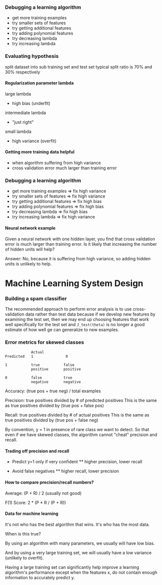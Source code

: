
### Debugging a learning algorithm

  - get more training examples
  - try smaller sets of features
  - try getting additional features
  - try adding polynomial features
  - try decreasing lambda
  - try increasing lambda


### Evaluating hypothesis

split dataset into sub training set and test set
typical split ratio is 70% and 30% respectively

#### Regularization parameter lambda

large lambda
  - high bias (underfit)

intermediate lambda
  - "just right"

small lambda
  - high variance (overfit)

#### Getting more training data helpful

  - when algorithm suffering from high variance
  - cross validation error much larger than training error

### Debugging a learning algorithm

  - get more training examples       => fix high variance
  - try smaller sets of features     => fix high variance
  - try getting additional features  => fix high bias
  - try adding polynomial features   => fix high bias
  - try decreasing lambda            => fix high bias
  - try increasing lambda            => fix high variance

#### Neural network example

Given a neural network with one hidden layer, you find that cross
validation error is much larger than training error. Is it likely
that increasing the number of hidden units will help?

Answer: No, because it is suffering from high variance, so adding
hidden units is unlikely to help.

Machine Learning System Design
==============================

### Building a spam classifier

The recommended approach to perform error analysis is to use cross-
validation data rather than test data because if we develop new
features by examining the test set, then we may end up choosing
features that work well specifically for the test set and `J_test(theta)`
is no longer a good estimate of how well ge can generalize to new
examples.

### Error metrics for skewed classes

```
            Actual
Predicted   1               0

1           true           false
            positive       positive

0           false          true
            negative       negative
```

Accuracy: (true pos + true neg) / total examples

Precision: true positives divided by # of predicted positives
This is the same as true positives divided by (true pos + false pos)

Recall: true positives divided by # of actual positives
This is the same as true positives divided by (true pos + false neg)

By convention, y = 1 in presence of rare class we want to detect.
So that even if we have skewed classes, the algorithm cannot "cheat"
precision and recall.

#### Trading off precision and recall

* Predict y=1 only if very confident
** higher precision, lower recall

* Avoid false negatives
** higher recall, lower precision

#### How to compare precision/recall numbers?

Average: (P + R) / 2   (usually not good)

F(1) Score: 2 * (P * R / (P + R))

#### Data for machine learning

It's not who has the best algorithm that wins. It's who has the
most data.

When is this true?

By using an algorithm with many parameters, we usually will have
low bias.

And by using a very large training set, we will usually have a
low variance (unlikely to overfit).

Having a large training set can significantly help improve a
learning algorithm's performance except when the features x, do
not contain enough information to accurately predict y.
